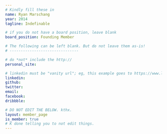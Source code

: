 ```yaml
---
# Kindly fill these in
name: Ryan Marschang
year: 2014
tagline: Indefinable

# if you do not have a board position, leave blank
board_position: Founding Member

# The following can be left blank. But do not leave them as-is!
# -------------------------------

# do *not* include the http://
personal_site:

# linkedin must be "vanity url"; eg, this example goes to https://www.linkedin.com/in/alexrattray. Ask for help if you don't have a custom url yet.
linkedin:
github:
twitter:
email:
facebook:
dribbble:

# DO NOT EDIT THE BELOW. kthx.
layout: member_page
is_member: true
# K done telling you to not edit things.
---
```


<!--
  This is your personal playground!
  Do with it what you will.
  Write a bio, transcribe a novel, display some nudies,
  just don't mess up the html.
  If you don't know how to write Markdown/HTML, ask a friend! Yay friends.
-->
<p class="lead">

</p>
